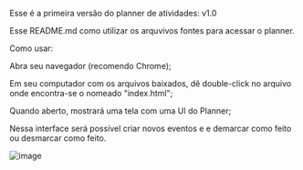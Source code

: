 Esse é a primeira versão do planner de atividades: v1.0

Esse README.md como utilizar os arquvivos fontes para acessar o planner.

Como usar:

Abra seu navegador (recomendo Chrome);

Em seu computador com os arquivos baixados, dê double-click no arquivo onde encontra-se o nomeado "index.html"; 

Quando aberto, mostrará uma tela com uma UI do Planner; 

Nessa interface será possível criar novos eventos e e demarcar como feito ou desmarcar como feito.


![image](https://github.com/user-attachments/assets/a378774e-1968-4d74-a8af-9f2151d9c60f)
